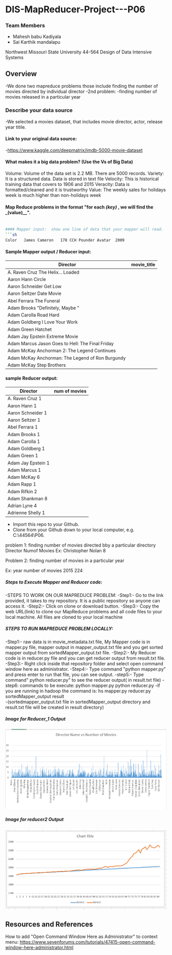 # DIS-MapReducer-Project---P06

### Team Members 

  - Mahesh babu Kadiyala
  - Sai Karthik mandalapu

Northwest Missouri State University
44-564 Design of Data Intensive Systems

## Overview

  -We done two mapreduce problems those include finding the number of movies directed by individual director
  -2nd problem:
  -finding number of movies released in a particular year

### Describe your data source
  -We selected a movies dataset, that includes movie director, actor, release year titile.

#### Link to your original data source: 
  -https://www.kaggle.com/deepmatrix/imdb-5000-movie-dataset
  
#### What makes it a big data problem? (Use the Vs of Big Data)
Volume:  Volume of the data set is 2.2 MB. There are 5000 records.
Variety:  It is a structured data. Data is stored in text file
Velocity:  This is historical training data that covers to 1906 and 2015
Veracity:  Data is formatted/cleaned and it is trustworthy
Value:  The weekly sales for holidays week is much higher than non-holidays week

#### Map Reduce problems in the format "for each _(key)_ , we will find the _(value)__".
```sh

#### Mapper input:  show one line of data that your mapper will read.
```sh
Color	James Cameron	178	CCH Pounder	Avatar 	2009 
```

#### Sample Mapper output / Reducer input:

| Director | movie_title |
| -------- | ------------|
|A. Raven Cruz	The Helix... Loaded 
|Aaron Hann	Circle 
|Aaron Schneider	Get Low 
|Aaron Seltzer	Date Movie 
|Abel Ferrara	The Funeral 
|Adam Brooks	"Definitely, Maybe "
|Adam Carolla	Road Hard 
|Adam Goldberg	I Love Your Work 
|Adam Green	Hatchet 
|Adam Jay Epstein	Extreme Movie 
|Adam Marcus	Jason Goes to Hell: The Final Friday 
|Adam McKay	Anchorman 2: The Legend Continues 
|Adam McKay	Anchorman: The Legend of Ron Burgundy 
|Adam McKay	Step Brothers 

#### sample Reducer output:
|Director | num of movies |
| -------- | ------------|
|A. Raven Cruz	1
|Aaron Hann	1
|Aaron Schneider	1
|Aaron Seltzer	1
|Abel Ferrara	1
|Adam Brooks	1
|Adam Carolla	1
|Adam Goldberg	1
|Adam Green	1
|Adam Jay Epstein	1
|Adam Marcus	1
|Adam McKay	6
|Adam Rapp	1
|Adam Rifkin	2
|Adam Shankman	8
|Adrian Lyne	4
|Adrienne Shelly	1



- Import this repo to your Github.
- Clone from your Github down to your local computer, e.g. C:\44564\P06.



problem 1: finding number of movies directed bby a particular directory
      Director            Numof Movies
Ex: Christopher Nolan          8

Problem 2: finding number of movies in a particular year

Ex:        year         number of movies 
           2015               224
		   
##### Steps to Execute Mapper and Reducer code:
	
  -STEPS TO WORK ON OUR MAPREDUCE PROBLEM:
  -Step1:- Go to the link provided, it takes to my repository. It is a public repository so anyone can access it.
  -Step2:- Click on clone or download button.
  -Step3:- Copy the web URL(link) to clone our MapReduce problems and all code files to your local machine.  All files are cloned to your local machine

##### STEPS TO RUN MAPREDUCE PROBLEM LOCALLY:
  -Step1:- raw data is in movie_metadata.txt file, My Mapper code is in mapper.py file, mapper output in mapper_output.txt file and you get sorted mapper output from sortedMapper_output.txt file.
  -Step2:- My Reducer code is in reducer.py file and you can get reducer output from result.txt file.
  -Step3:- Right click inside that repository folder and select open command window here as administrator.
  -Step4:- Type command "python mapper.py" and press enter to run that file, you can see output.
  -step5:- Type command" python reducer.py" to see the reducer output( in result.txt file)
  -step6: commands to be execute:
  python mapper.py
  python reducer.py
  -if you are running in hadoop the command is: hs mapper.py reducer.py sortedMapper_output result   
  -(sortedmapper_output.txt file in sortedMapper_output directory and result.txt file will be created in result directory)
  
  
##### Image for Reducer_1 Output

![image1](image1.PNG)

##### Image for reducer2 Output

![image1](image2.PNG)

  
  
  ## Resources and References

How to add "Open Command Window Here as Administrator" to context menu:
https://www.sevenforums.com/tutorials/47415-open-command-window-here-administrator.html









